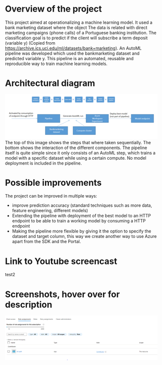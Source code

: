 # Overview of the project
This project aimed at operationalizing a machine learning model. It used a bank marketing dataset where the object The data is related with direct marketing campaigns (phone calls) of a Portuguese banking institution. The classification goal is to predict if the client will subscribe a term deposit (variable y) (Copied from https://archive.ics.uci.edu/ml/datasets/bank+marketing). An AutoML pipeline was developed which used the bankmarketing dataset and predicted variable y. This pipeline is an automated, reusable and reproducible way to train machine learning models. 


# Architectural diagram
![Architecture diagram](screenshots/00_architecture_diagram.PNG)
The top of this image shows the steps that where taken sequentially. The bottom shows the interaction of the different components. The pipeline itself is quite simple since it only consists of an AutoML step, which trains a model with a specific dataset while using a certain compute. No model deployment is included in the pipeline.

# Possible improvements
The project can be improved in multiple ways:
- improve prediction accuracy (standard techniques such as more data, feature engineering, different models)
- Extending the pipeline with deployment of the best model to an HTTP endpoint to be able to train a working model by consuming a HTTP endpoint
- Making the pipeline more flexible by giving it the option to specify the dataset and target column, this way we create another way to use Azure apart from the SDK and the Portal.

# Link to Youtube screencast
test2

# Screenshots, hover over for description
![Bla](screenshots\01_service_principal_created.PNG)